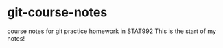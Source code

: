 # git-course-notes
course notes for git practice homework in STAT992
This is the start of my notes!
